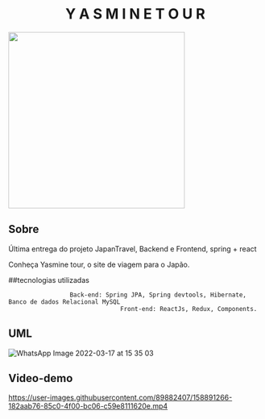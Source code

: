 
<h1 align="center"> Y A S M I N E  T O U R </h1>

<img src="https://user-images.githubusercontent.com/89882407/160252943-2fb54422-5be0-4393-9fd7-a4df2e6557e0.svg" width=350>


## Sobre
Última entrega do projeto JapanTravel, Backend e Frontend, spring + react

Conheça Yasmine tour, o site de viagem para o Japão.


##tecnologias utilizadas

                     Back-end: Spring JPA, Spring devtools, Hibernate, Banco de dados Relacional MySQL
                                   Front-end: ReactJs, Redux, Components.


## UML
![WhatsApp Image 2022-03-17 at 15 35 03](https://user-images.githubusercontent.com/89882407/158889367-10b710fd-1846-4ab3-91b5-a92610a695a7.jpeg)


## Video-demo


https://user-images.githubusercontent.com/89882407/158891266-182aab76-85c0-4f00-bc06-c59e8111620e.mp4

